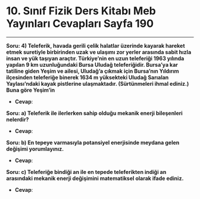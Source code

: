 # 10. Sınıf Fizik Ders Kitabı Meb Yayınları Cevapları Sayfa 190

---

**Soru: 4) Teleferik, havada gerili çelik halatlar üzerinde kayarak hareket etmek suretiyle birbirinden uzak ve ulaşımı zor yerler arasında sabit hızla insan ve yük taşıyan araçtır. Türkiye’nin en uzun teleferiği 1963 yılında yapılan 9 km uzunluğundaki Bursa Uludağ teleferiğidir. Bursa’ya kar tatiline giden Yeşim ve ailesi, Uludağ’a çıkmak için Bursa’nın Yıldırım ilçesinden teleferiğe binerek 1634 m yüksekteki Uludağ Sarıalan Yaylası’ndaki kayak pistlerine ulaşmaktadır. (Sürtünmeleri ihmal ediniz.) Buna göre Yeşim’in**

-   **Cevap**:

**Soru: a) Teleferik ile ilerlerken sahip olduğu mekanik enerji bileşenleri nelerdir?**

-   **Cevap**:

**Soru: b) En tepeye varmasıyla potansiyel enerjisinde meydana gelen değişimi yorumlayınız.**

-   **Cevap**:

**Soru: c) Teleferiğe bindiği an ile en tepede teleferikten indiği an arasındaki mekanik enerji değişimini matematiksel olarak ifade ediniz.**

-   **Cevap**: